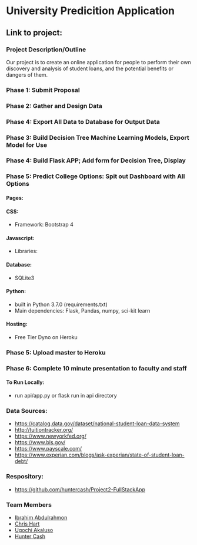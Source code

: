 # University Predicition Application
## Link to project:
### Project Description/Outline
Our project is to create an online application for people to perform their own discovery and analysis of student loans, and the potential benefits or dangers of them. 
### Phase 1: Submit Proposal
### Phase 2: Gather and Design Data
### Phase 4: Export All Data to Database for Output Data
### Phase 3: Build Decision Tree Machine Learning Models, Export Model for Use
### Phase 4: Build Flask APP; Add form for Decision Tree, Display
### Phase 5: Predict College Options: Spit out Dashboard with All Options

#### Pages:
#### CSS:
- Framework: Bootstrap 4
#### Javascript:
- Libraries:
#### Database:
- SQLite3
#### Python:
- built in Python 3.7.0 (requirements.txt)
- Main dependencies: Flask, Pandas, numpy, sci-kit learn
#### Hosting: 
- Free Tier Dyno on Heroku

### Phase 5: Upload master to Heroku
### Phase 6: Complete 10 minute presentation to faculty and staff

#### To Run Locally:
- run api/app.py or flask run in api directory

### Data Sources:
- https://catalog.data.gov/dataset/national-student-loan-data-system
- http://tuitiontracker.org/
- https://www.newyorkfed.org/
- https://www.bls.gov/
- https://www.payscale.com/
- https://www.experian.com/blogs/ask-experian/state-of-student-loan-debt/

### Respository:
- https://github.com/huntercash/Project2-FullStackApp

### Team Members

- [Ibrahim Abdulrahmon](https://github.com/abdulib "GitHub")
- [Chris Hart](https://github.com/zebuite "Github")
- [Ugochi Akaluso](https://github.com/ugochi "GitHub")
- [Hunter Cash](https://github.com/huntercash "GitHub")
